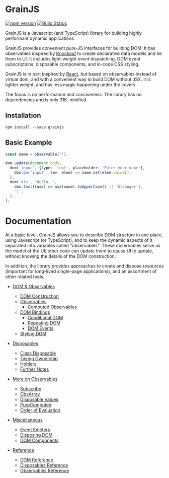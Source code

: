 # GrainJS

[![npm version](https://badge.fury.io/js/grainjs.svg)](https://badge.fury.io/js/grainjs)
[![Build Status](https://travis-ci.org/gristlabs/grainjs.svg?branch=master)](https://travis-ci.org/gristlabs/grainjs)

GrainJS is a Javascript (and TypeScript) library for building highly performant dynamic
applications.

GrainJS provides convenient pure-JS interfaces for building DOM. It has observables inspired by
[Knockout](http://knockoutjs.com/documentation/introduction.html) to create declarative data
models and tie them to UI. It includes light-weight event dispatching, DOM event subscriptions,
disposable components, and in-code CSS styling.

GrainJS is in part inspired by [React](https://reactjs.org/), but based on observables instead of
virtual dom, and with a convenient way to build DOM without JSX. It is lighter weight, and has
less magic happening under the covers.

The focus is on performance and conciseness. The library has no dependencies and is only 31K.
minified.

## Installation

```
npm install --save grainjs
```

## Basic Example

```typescript
const name = observable("");

dom.update(document.body,
  dom('input', {type: 'text', placeholder: 'Enter your name'},
    dom.on('input', (ev, elem) => name.set(elem.value)),
  ),
  dom('div', 'Hello, ',
    dom.text((use) => use(name).toUpperCase() || 'Stranger'),
    '!',
  ),
);
```

# Documentation

At a basic level, GrainJS allows you to describe DOM structure in one place, using Javascript (or
TypeScript), and to keep the dynamic aspects of it separated into variables called "observables".
These observables serve as the model of the UI; other code can update them to cause UI to update,
without knowing the details of the DOM construction.

In addition, the library provides approaches to create and dispose resources (important for
long-lived single-page applications), and an assortment of other related tools.

- [DOM & Observables](docs/basics.md#dom--observables)
  - [DOM Construction](docs/basics.md#dom-construction)
  - [Observables](docs/basics.md#observables)
    - [Computed Observables](docs/basics.md#computed-observables)
  - [DOM Bindings](docs/basics.md#dom-bindings)
    - [Conditional DOM](docs/basics.md#conditional-dom)
    - [Repeating DOM](docs/basics.md#repeating-dom)
    - [DOM Events](docs/basics.md#dom-events)
  - [Styling DOM](docs/basics.md#styling-dom)

- [Disposables](dispose.html#disposables)
  - [Class Disposable](dispose.html#class-disposable)
  - [Taking Ownership](dispose.html#taking-ownership)
  - [Holders](dispose.html#holders)
  - [Further Notes](dispose.html#further-notes)

- [More on Observables](more-observables.html)
  - [Subscribe](more-observables.html#subscribe)
  - [ObsArray](more-observables.html#obsarray)
  - [Disposable Values](more-observables.html#disposable-values)
  - [PureComputed](more-observables.html#purecomputed)
  - [Order of Evaluation](more-observables.html#order-of-evaluation)

- [Miscellaneous](misc.html)
  - [Event Emitters](misc.html#event-emitters)
  - [Disposing DOM](misc.html#disposing-dom)
  - [DOM Components](misc.html#dom-components)

- [Reference](reference.html)
  - [DOM Reference](reference.html#dom-reference)
  - [Disposables Reference](reference.html#disposables-reference)
  - [Observables Reference](reference.html#observables-reference)

